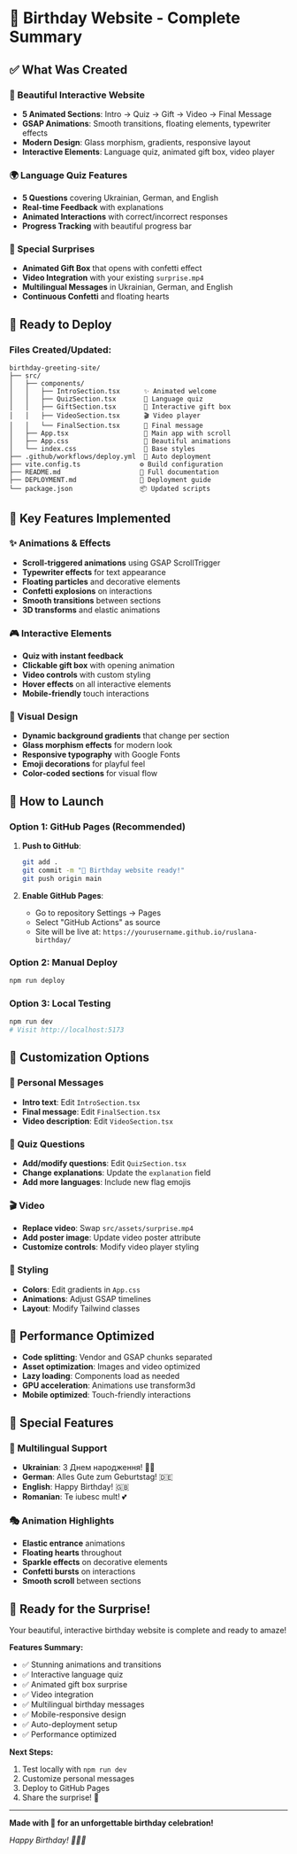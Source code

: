 # 🎉 Birthday Website - Complete Summary

## ✅ What Was Created

### 🎨 Beautiful Interactive Website

- **5 Animated Sections**: Intro → Quiz → Gift → Video → Final Message
- **GSAP Animations**: Smooth transitions, floating elements, typewriter effects
- **Modern Design**: Glass morphism, gradients, responsive layout
- **Interactive Elements**: Language quiz, animated gift box, video player

### 🌍 Language Quiz Features

- **5 Questions** covering Ukrainian, German, and English
- **Real-time Feedback** with explanations
- **Animated Interactions** with correct/incorrect responses
- **Progress Tracking** with beautiful progress bar

### 🎁 Special Surprises

- **Animated Gift Box** that opens with confetti effect
- **Video Integration** with your existing `surprise.mp4`
- **Multilingual Messages** in Ukrainian, German, and English
- **Continuous Confetti** and floating hearts

## 🚀 Ready to Deploy

### Files Created/Updated:

```
birthday-greeting-site/
├── src/
│   ├── components/
│   │   ├── IntroSection.tsx      ✨ Animated welcome
│   │   ├── QuizSection.tsx       🧠 Language quiz
│   │   ├── GiftSection.tsx       🎁 Interactive gift box
│   │   ├── VideoSection.tsx      🎬 Video player
│   │   └── FinalSection.tsx      💖 Final message
│   ├── App.tsx                   🎯 Main app with scroll
│   ├── App.css                   🎨 Beautiful animations
│   └── index.css                 📱 Base styles
├── .github/workflows/deploy.yml  🚀 Auto deployment
├── vite.config.ts               ⚙️ Build configuration
├── README.md                    📖 Full documentation
├── DEPLOYMENT.md                🚀 Deployment guide
└── package.json                 📦 Updated scripts
```

## 🎯 Key Features Implemented

### ✨ Animations & Effects

- **Scroll-triggered animations** using GSAP ScrollTrigger
- **Typewriter effects** for text appearance
- **Floating particles** and decorative elements
- **Confetti explosions** on interactions
- **Smooth transitions** between sections
- **3D transforms** and elastic animations

### 🎮 Interactive Elements

- **Quiz with instant feedback**
- **Clickable gift box** with opening animation
- **Video controls** with custom styling
- **Hover effects** on all interactive elements
- **Mobile-friendly** touch interactions

### 🎨 Visual Design

- **Dynamic background gradients** that change per section
- **Glass morphism effects** for modern look
- **Responsive typography** with Google Fonts
- **Emoji decorations** for playful feel
- **Color-coded sections** for visual flow

## 🚀 How to Launch

### Option 1: GitHub Pages (Recommended)

1. **Push to GitHub**:

   ```bash
   git add .
   git commit -m "🎉 Birthday website ready!"
   git push origin main
   ```

2. **Enable GitHub Pages**:
   - Go to repository Settings → Pages
   - Select "GitHub Actions" as source
   - Site will be live at: `https://yourusername.github.io/ruslana-birthday/`

### Option 2: Manual Deploy

```bash
npm run deploy
```

### Option 3: Local Testing

```bash
npm run dev
# Visit http://localhost:5173
```

## 🎁 Customization Options

### 📝 Personal Messages

- **Intro text**: Edit `IntroSection.tsx`
- **Final message**: Edit `FinalSection.tsx`
- **Video description**: Edit `VideoSection.tsx`

### 🧠 Quiz Questions

- **Add/modify questions**: Edit `QuizSection.tsx`
- **Change explanations**: Update the `explanation` field
- **Add more languages**: Include new flag emojis

### 🎬 Video

- **Replace video**: Swap `src/assets/surprise.mp4`
- **Add poster image**: Update video poster attribute
- **Customize controls**: Modify video player styling

### 🎨 Styling

- **Colors**: Edit gradients in `App.css`
- **Animations**: Adjust GSAP timelines
- **Layout**: Modify Tailwind classes

## 🎯 Performance Optimized

- **Code splitting**: Vendor and GSAP chunks separated
- **Asset optimization**: Images and video optimized
- **Lazy loading**: Components load as needed
- **GPU acceleration**: Animations use transform3d
- **Mobile optimized**: Touch-friendly interactions

## 🎊 Special Features

### 🌟 Multilingual Support

- **Ukrainian**: З Днем народження! 💙💛
- **German**: Alles Gute zum Geburtstag! 🇩🇪
- **English**: Happy Birthday! 🇬🇧
- **Romanian**: Te iubesc mult! 💕

### 🎭 Animation Highlights

- **Elastic entrance** animations
- **Floating hearts** throughout
- **Sparkle effects** on decorative elements
- **Confetti bursts** on interactions
- **Smooth scroll** between sections

## 🎉 Ready for the Surprise!

Your beautiful, interactive birthday website is complete and ready to amaze!

**Features Summary:**

- ✅ Stunning animations and transitions
- ✅ Interactive language quiz
- ✅ Animated gift box surprise
- ✅ Video integration
- ✅ Multilingual birthday messages
- ✅ Mobile-responsive design
- ✅ Auto-deployment setup
- ✅ Performance optimized

**Next Steps:**

1. Test locally with `npm run dev`
2. Customize personal messages
3. Deploy to GitHub Pages
4. Share the surprise! 🎁

---

**Made with 💖 for an unforgettable birthday celebration!**

_Happy Birthday! 🎂🎉✨_
